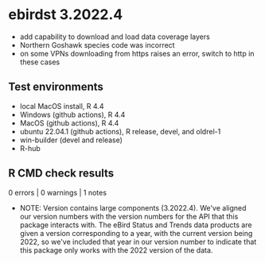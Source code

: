 # ebirdst 3.2022.4

- add capability to download and load data coverage layers
- Northern Goshawk species code was incorrect
- on some VPNs downloading from https raises an error, switch to http in these cases

## Test environments

- local MacOS install, R 4.4
- Windows (github actions), R 4.4
- MacOS (github actions), R 4.4
- ubuntu 22.04.1 (github actions), R release, devel, and oldrel-1
- win-builder (devel and release)
- R-hub

## R CMD check results

0 errors | 0 warnings | 1 notes

- NOTE: Version contains large components (3.2022.4). We've aligned our version numbers with the version numbers for the API that this package interacts with. The eBird Status and Trends data products are given a version corresponding to a year, with the current version being 2022, so we've included that year in our version number to indicate that this package only works with the 2022 version of the data.

